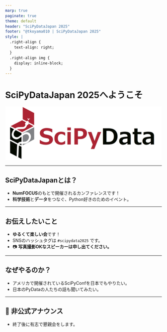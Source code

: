 ```yaml
---
marp: true
paginate: true
theme: default
header: "SciPyDataJapan 2025"
footer: "@tkoyama010 | SciPyDataJapan 2025"
style: |
  .right-align {
    text-align: right;
  }
  .right-align img {
    display: inline-block;
  }
---
```


# SciPyDataJapan 2025へようこそ

![logo](./logo.png)

---

## SciPyDataJapanとは？

- **NumFOCUS**のもとで開催されるカンファレンスです！
- **科学技術**と**データ**をつなぐ、Python好きのためのイベント。

---

## お伝えしたいこと

- **ゆるくて楽しい会**です！
- SNSのハッシュタグは `#scipydata2025` です。
- :camera: **写真撮影OKなスピーカーは申し出てください。**

---

## なぜやるのか？

- アメリカで開催されているSciPyConfを日本でもやりたい。
- 日本のPyDataの人たちの話も聞いてみたい。

---

## :beer: 非公式アナウンス

- 終了後に有志で懇親会をします。
